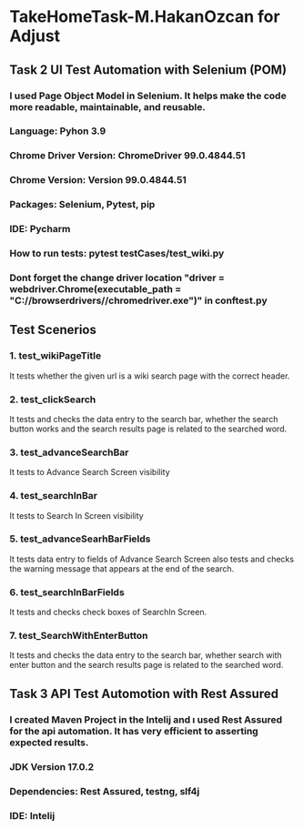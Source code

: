 # TakeHomeTask-M.HakanOzcan for Adjust


## Task 2 UI Test Automation with Selenium (POM)

### I used Page Object Model in Selenium. It helps make the code more readable, maintainable, and reusable.

### Language: Pyhon 3.9
### Chrome Driver Version: ChromeDriver 99.0.4844.51
### Chrome Version: Version 99.0.4844.51
### Packages: Selenium, Pytest, pip
### IDE: Pycharm

### How to run tests: pytest testCases/test_wiki.py

### Dont forget the change driver location "driver = webdriver.Chrome(executable_path = "C://browserdrivers//chromedriver.exe")" in conftest.py

## Test Scenerios

### 1. test_wikiPageTitle
It tests whether the given url is a wiki search page with the correct header.

### 2. test_clickSearch
It tests and checks the data entry to the search bar, whether the search button works and the search results page is related to the searched word.

### 3. test_advanceSearchBar
It tests to Advance Search Screen visibility

### 4. test_searchInBar
It tests to Search In Screen visibility

### 5. test_advanceSearhBarFields
It tests data entry to fields of Advance Search Screen also tests and checks the warning message that appears at the end of the search.

### 6. test_searchInBarFields
It tests and checks check boxes of SearchIn Screen.

### 7. test_SearchWithEnterButton
It tests and checks the data entry to the search bar, whether search with enter button and the search results page is related to the searched word.

## Task 3 API Test Automotion with Rest Assured

### I created Maven Project in the Intelij and ı used Rest Assured for the api automation. It has very efficient to asserting expected results.

### JDK Version 17.0.2
### Dependencies: Rest Assured, testng, slf4j
### IDE: Intelij
